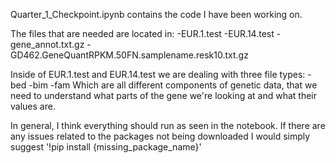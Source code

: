 Quarter_1_Checkpoint.ipynb contains the code I have been working on.

The files that are needed are located in:
    -EUR.1.test
    -EUR.14.test
    -gene_annot.txt.gz
    -GD462.GeneQuantRPKM.50FN.samplename.resk10.txt.gz

Inside of EUR.1.test and EUR.14.test we are dealing with three file types:
    -bed
    -bim
    -fam
Which are all different components of genetic data, that we need to understand what parts of the gene we're looking at and what their values are.

In general, I think everything should run as seen in the notebook. If there are any issues related to the packages not being downloaded I would simply suggest '!pip install {missing_package_name}'